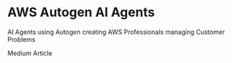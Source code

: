 # AWS Autogen AI Agents
AI Agents using Autogen creating AWS Professionals managing Customer Problems

Medium Article

